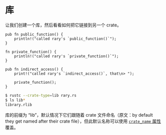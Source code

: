 # 库

让我们创建一个库，然后看看如何把它链接到另一个 crate。

```rust,editable
pub fn public_function() {
    println!("called rary's `public_function()`");
}

fn private_function() {
    println!("called rary's `private_function()`");
}

pub fn indirect_access() {
    print!("called rary's `indirect_access()`, that\n> ");

    private_function();
}
```

```bash
$ rustc --crate-type=lib rary.rs
$ ls lib*
library.rlib
```

库的前缀为 “lib”，默认情况下它们跟随着 crate 文件命名（原文：by default they get named after their
crate file），但此默认名称可以使用 [`crate_name` 属性][crate-name] 覆盖。

[crate-name]: ../attribute/crate.html
